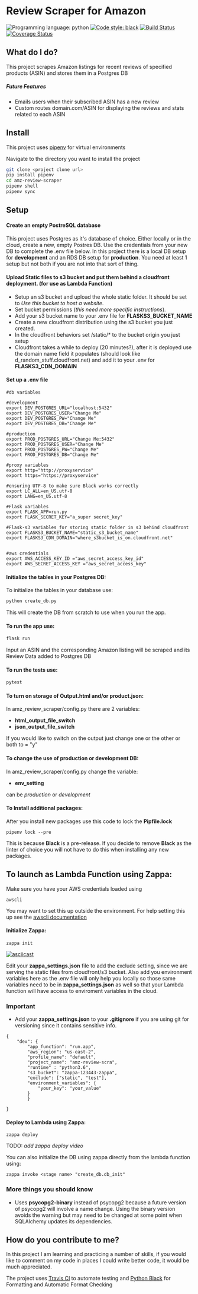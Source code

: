 Review Scraper for Amazon
===
![Programming language: python](https://img.shields.io/badge/python-3.6-blue.svg) [![Code style: black](https://img.shields.io/badge/code%20style-black-000000.svg)](https://github.com/ambv/black) [![Build Status](https://travis-ci.org/AlanSwenson/amz-review-scraper.svg?branch=master)](https://travis-ci.org/AlanSwenson/amz-review-scraper) [![Coverage Status](https://coveralls.io/repos/github/AlanSwenson/amz-review-scraper/badge.svg)](https://coveralls.io/github/AlanSwenson/amz-review-scraper)





## What do I do?

This project scrapes Amazon listings for recent reviews of specified products (ASIN) and stores them in a Postgres DB

##### Future Features

- Emails users when their subscribed ASIN has a new review
- Custom routes domain.com/ASIN for displaying the reviews and stats related to each ASIN

## Install

This project uses [pipenv](https://github.com/pypa/pipenv) for virtual environments

Navigate to the directory you want to install the project

```bash
git clone <project clone url>
pip install pipenv
cd amz-review-scraper
pipenv shell
pipenv sync

```


## Setup

#### Create an empty PostreSQL database
This project uses Postgres as it's database of choice. Either locally or in the cloud, create a new, empty Postres DB. Use the credentials from your new DB to complete the .env file below.  In this project there is a local DB setup for **development** and an RDS DB setup for **production**. You need at least 1 setup but not both if you are not into that sort of thing.

#### Upload Static files to s3 bucket and put them behind a cloudfront deployment. (for use as Lambda Function)

- Setup an s3 bucket and upload the whole static folder. It should be set to *Use this bucket to host a website*.
- Set bucket permissions (*this need more specific instructions*).
- Add your s3 bucket name to your .env file for **FLASKS3_BUCKET_NAME**
- Create a new cloudfront distribution using the s3 bucket you just created.
- In the cloudfront behaviors set /static/* to the bucket origin you just setup
- Cloudfront takes a while to deploy (20 minutes?), after it is deployed use the domain name field it populates (should look like d_random_stuff.cloudfront.net) and add it to your .env for **FLASKS3_CDN_DOMAIN**


#### Set up a .env file
~~~~
#db variables

#development
export DEV_POSTGRES_URL="localhost:5432"
export DEV_POSTGRES_USER="Change Me"
export DEV_POSTGRES_PW="Change Me"
export DEV_POSTGRES_DB="Change Me"

#production
export PROD_POSTGRES_URL="Change Me:5432"
export PROD_POSTGRES_USER="Change Me"
export PROD_POSTGRES_PW="Change Me"
export PROD_POSTGRES_DB="Change Me"

#proxy variables
export http="http://proxyservice"
export https="https://proxyservice"

#ensuring UTF-8 to make sure Black works correctly
export LC_ALL=en_US.utf-8
export LANG=en_US.utf-8

#Flask variables
export FLASK_APP=run.py
export FLASK_SECRET_KEY="a_super secret_key"

#Flask-s3 variables for storing static folder in s3 behind cloudfront
export FLASKS3_BUCKET_NAME="static_s3_bucket_name"
export FLASKS3_CDN_DOMAIN="where_s3bucket_is_on.cloudfront.net"


#aws credentials
export AWS_ACCESS_KEY_ID ="aws_secret_access_key_id"
export AWS_SECRET_ACCESS_KEY ="aws_secret_access_key"
~~~~

#### Initialize the tables in your Postgres DB:

To initialize the tables in your database use:
```bash
python create_db.py
```
This will create the DB from scratch to use when you run the app.



#### To run the app use:


```bash
flask run
```

Input an ASIN and the corresponding Amazon listing will be scraped and its Review Data added to Postgres DB

#### To run the tests use:
```bash
pytest
```

#### To turn on storage of Output.html and/or product.json:

In amz_review_scraper/config.py there are 2 variables:
- **html_output_file_switch**
- **json_output_file_switch**

If you would like to switch on the output just change one or the other or both to = "y"

#### To change the use of production or development DB:

In amz_review_scraper/config.py change the variable:

- **env_setting**

can be *production* or *development*


#### To Install additional packages:
After you install new packages use this code to lock the **Pipfile.lock**
```
pipenv lock --pre
```
This is because **Black** is a pre-release.  If you decide to remove **Black** as the linter of choice you will not have to do this when installing any new packages.

## To launch as Lambda Function using Zappa:

Make sure you have your AWS credentials loaded using
```
awscli
```
You may want to set this up outside the environment. For help setting this up see the [awscli documentation](https://aws.amazon.com/cli/)
#### Initialize Zappa:


```
zappa init
```
[![asciicast](https://asciinema.org/a/gtxtUWsF0JdFBusOHA34EQTRS.svg)](https://asciinema.org/a/gtxtUWsF0JdFBusOHA34EQTRS)

Edit your **zappa_settings.json** file to add the exclude setting, since we are serving the static files from cloudfront/s3 bucket. Also add you environment variables here as the .env file will only help you locally so those same variables need to be in **zappa_settings.json** as well so that your Lambda function will have access to enviroment variables in the cloud.
### Important
- Add your **zappa_settings.json** to your **.gitignore** if you are using git for versioning since it contains sensitive info.

```
{
    "dev": {
        "app_function": "run.app",                                              
        "aws_region": "us-east-2",                                              
        "profile_name": "default",                                              
        "project_name": "amz-review-scra",                                      
        "runtime" : "python3.6",                                                 
        "s3_bucket": "zappa-123443-zappa",
        "exclude": ["static", "test"],
        "environment_variables": {
            "your_key": "your_value"
        }
        }

}
```
#### Deploy to Lambda using Zappa:

```
zappa deploy
```
TODO: *add zappa deploy video*

You can also initialize the DB using zappa directly from the lambda function using:
```
zappa invoke <stage name> "create_db.db_init"
```
### More things you should know
- Uses **psycopg2-binary** instead of psycopg2 because a future version of psycopg2 will involve a name change.  Using the binary version avoids the warning but may need to be changed at some point when SQLAlchemy updates its dependencies.

## How do you contribute to me?

In this project I am learning and practicing a number of skills, if you would like to comment on my code in places I could write better code, it would be much appreciated.

The project uses [Travis CI](https://travis-ci.org/) to automate testing and [Python Black](https://github.com/ambv/black) for Formatting and Automatic Format Checking
